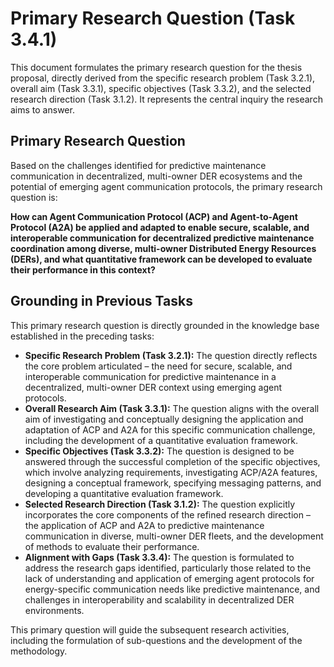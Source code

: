 # Primary Research Question (Task 3.4.1)

This document formulates the primary research question for the thesis proposal, directly derived from the specific research problem (Task 3.2.1), overall aim (Task 3.3.1), specific objectives (Task 3.3.2), and the selected research direction (Task 3.1.2). It represents the central inquiry the research aims to answer.

## Primary Research Question

Based on the challenges identified for predictive maintenance communication in decentralized, multi-owner DER ecosystems and the potential of emerging agent communication protocols, the primary research question is:

**How can Agent Communication Protocol (ACP) and Agent-to-Agent Protocol (A2A) be applied and adapted to enable secure, scalable, and interoperable communication for decentralized predictive maintenance coordination among diverse, multi-owner Distributed Energy Resources (DERs), and what quantitative framework can be developed to evaluate their performance in this context?**

## Grounding in Previous Tasks

This primary research question is directly grounded in the knowledge base established in the preceding tasks:

*   **Specific Research Problem (Task 3.2.1):** The question directly reflects the core problem articulated – the need for secure, scalable, and interoperable communication for predictive maintenance in a decentralized, multi-owner DER context using emerging agent protocols.
*   **Overall Research Aim (Task 3.3.1):** The question aligns with the overall aim of investigating and conceptually designing the application and adaptation of ACP and A2A for this specific communication challenge, including the development of a quantitative evaluation framework.
*   **Specific Objectives (Task 3.3.2):** The question is designed to be answered through the successful completion of the specific objectives, which involve analyzing requirements, investigating ACP/A2A features, designing a conceptual framework, specifying messaging patterns, and developing a quantitative evaluation framework.
*   **Selected Research Direction (Task 3.1.2):** The question explicitly incorporates the core components of the refined research direction – the application of ACP and A2A to predictive maintenance communication in diverse, multi-owner DER fleets, and the development of methods to evaluate their performance.
*   **Alignment with Gaps (Task 3.3.4):** The question is formulated to address the research gaps identified, particularly those related to the lack of understanding and application of emerging agent protocols for energy-specific communication needs like predictive maintenance, and challenges in interoperability and scalability in decentralized DER environments.

This primary question will guide the subsequent research activities, including the formulation of sub-questions and the development of the methodology. 
